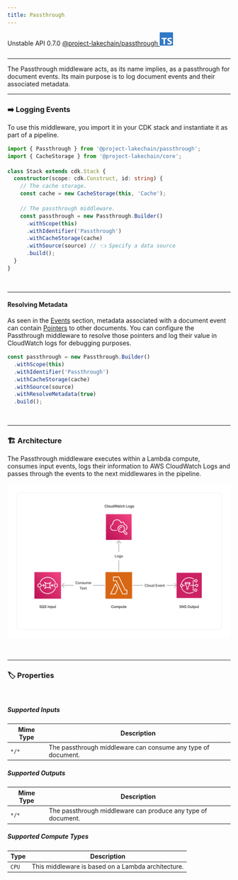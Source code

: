 ```yaml
---
title: Passthrough
---
```


<span title="Label: Pro" data-view-component="true" class="Label Label--api text-uppercase">
  Unstable API
</span>
<span title="Label: Pro" data-view-component="true" class="Label Label--version text-uppercase">
  0.7.0
</span>
<span title="Label: Pro" data-view-component="true" class="Label Label--package">
  <a target="_blank" href="https://www.npmjs.com/package/@project-lakechain/passthrough">
    @project-lakechain/passthrough
  </a>
</span>
<span class="language-icon">
  <svg role="img" viewBox="0 0 24 24" width="30" xmlns="http://www.w3.org/2000/svg" style="fill: #3178C6;"><title>TypeScript</title><path d="M1.125 0C.502 0 0 .502 0 1.125v21.75C0 23.498.502 24 1.125 24h21.75c.623 0 1.125-.502 1.125-1.125V1.125C24 .502 23.498 0 22.875 0zm17.363 9.75c.612 0 1.154.037 1.627.111a6.38 6.38 0 0 1 1.306.34v2.458a3.95 3.95 0 0 0-.643-.361 5.093 5.093 0 0 0-.717-.26 5.453 5.453 0 0 0-1.426-.2c-.3 0-.573.028-.819.086a2.1 2.1 0 0 0-.623.242c-.17.104-.3.229-.393.374a.888.888 0 0 0-.14.49c0 .196.053.373.156.529.104.156.252.304.443.444s.423.276.696.41c.273.135.582.274.926.416.47.197.892.407 1.266.628.374.222.695.473.963.753.268.279.472.598.614.957.142.359.214.776.214 1.253 0 .657-.125 1.21-.373 1.656a3.033 3.033 0 0 1-1.012 1.085 4.38 4.38 0 0 1-1.487.596c-.566.12-1.163.18-1.79.18a9.916 9.916 0 0 1-1.84-.164 5.544 5.544 0 0 1-1.512-.493v-2.63a5.033 5.033 0 0 0 3.237 1.2c.333 0 .624-.03.872-.09.249-.06.456-.144.623-.25.166-.108.29-.234.373-.38a1.023 1.023 0 0 0-.074-1.089 2.12 2.12 0 0 0-.537-.5 5.597 5.597 0 0 0-.807-.444 27.72 27.72 0 0 0-1.007-.436c-.918-.383-1.602-.852-2.053-1.405-.45-.553-.676-1.222-.676-2.005 0-.614.123-1.141.369-1.582.246-.441.58-.804 1.004-1.089a4.494 4.494 0 0 1 1.47-.629 7.536 7.536 0 0 1 1.77-.201zm-15.113.188h9.563v2.166H9.506v9.646H6.789v-9.646H3.375z"/></svg>
</span>
<div style="margin-top: 26px"></div>

---

The Passthrough middleware acts, as its name implies, as a passthrough for document events. Its main purpose is to log document events and their associated metadata.

---

### ➡️ Logging Events

To use this middleware, you import it in your CDK stack and instantiate it as part of a pipeline.

```typescript
import { Passthrough } from '@project-lakechain/passthrough';
import { CacheStorage } from '@project-lakechain/core';

class Stack extends cdk.Stack {
  constructor(scope: cdk.Construct, id: string) {
    // The cache storage.
    const cache = new CacheStorage(this, 'Cache');
    
    // The passthrough middleware.
    const passthrough = new Passthrough.Builder()
      .withScope(this)
      .withIdentifier('Passthrough')
      .withCacheStorage(cache)
      .withSource(source) // 👈 Specify a data source
      .build();
  }
}
```

<br>

---

#### Resolving Metadata

As seen in the [Events](/core/events) section, metadata associated with a document event can contain [Pointers](/core/events#using-pointers) to other documents. You can configure the Passthrough middleware to resolve those pointers and log their value in CloudWatch logs for debugging purposes.

```typescript
const passthrough = new Passthrough.Builder()
  .withScope(this)
  .withIdentifier('Passthrough')
  .withCacheStorage(cache)
  .withSource(source)
  .withResolveMetadata(true)
  .build();
```

<br>

---

### 🏗️ Architecture

The Passthrough middleware executes within a Lambda compute, consumes input events, logs their information to AWS CloudWatch Logs and passes through the events to the next middlewares in the pipeline.

![Passthrough Architecture](../../../assets/passthrough-architecture.png)

<br>

---

### 🏷️ Properties

<br>

##### Supported Inputs

| Mime Type | Description |
| --------- | ----------- |
| `*/*`     | The passthrough middleware can consume any type of document. |

##### Supported Outputs

| Mime Type | Description |
| --------- | ----------- |
| `*/*`     | The passthrough middleware can produce any type of document. |

##### Supported Compute Types

| Type  | Description |
| ----- | ----------- |
| `CPU` | This middleware is based on a Lambda architecture. |
